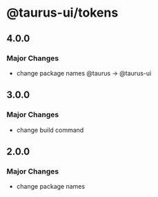 # @taurus-ui/tokens

## 4.0.0

### Major Changes

- change package names @taurus -> @taurus-ui

## 3.0.0

### Major Changes

- change build command

## 2.0.0

### Major Changes

- change package names

